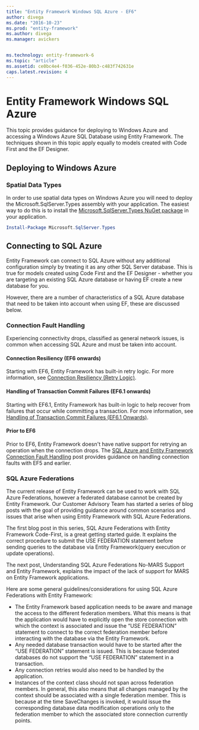 ```yaml
---
title: "Entity Framework Windows SQL Azure - EF6"
author: divega
ms.date: "2016-10-23"
ms.prod: "entity-framework"
ms.author: divega
ms.manager: avickers


ms.technology: entity-framework-6
ms.topic: "article"
ms.assetid: ce0bc4e4-f036-452e-80b3-c483f742631e
caps.latest.revision: 4
---
```

# Entity Framework Windows SQL Azure
This topic provides guidance for deploying to Windows Azure and accessing a Windows Azure SQL Database using Entity Framework. The techniques shown in this topic apply equally to models created with Code First and the EF Designer.


## Deploying to Windows Azure

### Spatial Data Types

In order to use spatial data types on Windows Azure you will need to deploy the Microsoft.SqlServer.Types assembly with your application. The easiest way to do this is to install the [Microsoft.SqlServer.Types NuGet package](http://www.nuget.org/packages/Microsoft.SqlServer.Types/) in your application.

``` PowerShell
Install-Package Microsoft.SqlServer.Types
```

## Connecting to SQL Azure

Entity Framework can connect to SQL Azure without any additional configuration simply by treating it as any other SQL Server database. This is true for models created using Code First and the EF Designer - whether you are targeting an existing SQL Azure database or having EF create a new database for you.

However, there are a number of characteristics of a SQL Azure database that need to be taken into account when using EF, these are discussed below.

### Connection Fault Handling

Experiencing connectivity drops, classified as general network issues, is common when accessing SQL Azure and must be taken into account.

#### Connection Resiliency (EF6 onwards)

Starting with EF6, Entity Framework has built-in retry logic. For more information, see [Connection Resiliency (Retry Logic)](~/ef6/advanced/connection-resiliency/entity-framework-connection-resiliency-and-retry-logic-ef6-onwards.md).

#### Handling of Transaction Commit Failures (EF6.1 onwards)

Starting with EF6.1, Entity Framework has built-in logic to help recover from failures that occur while committing a transaction. For more information, see [Handling of Transaction Commit Failures (EF6.1 Onwards)](~/ef6/advanced/connection-resiliency/entity-framework-handling-of-transaction-commit-failures-ef6-1-onwards.md).

#### Prior to EF6

Prior to EF6, Entity Framework doesn't have native support for retrying an operation when the connection drops. The [SQL Azure and Entity Framework Connection Fault Handling](http://blogs.msdn.com/b/appfabriccat/archive/2010/12/11/sql-azure-and-entity-framework-connection-fault-handling.aspx) post provides guidance on handling connection faults with EF5 and earlier.

### SQL Azure Federations

The current release of Entity Framework can be used to work with SQL Azure Federations, however a federated database cannot be created by Entity Framework. Our Customer Advisory Team has started a series of blog posts with the goal of providing guidance around common scenarios and issues that arise when using Entity Framework with SQL Azure Federations.

The first blog post in this series, SQL Azure Federations with Entity Framework Code-First, is a great getting started guide. It explains the correct procedure to submit the USE FEDERATION statement before sending queries to the database via Entity Framework(query execution or update operations).

The next post, Understanding SQL Azure Federations No-MARS Support and Entity Framework, explains the impact of the lack of support for MARS on Entity Framework applications.

Here are some general guidelines/considerations for using SQL Azure Federations with Entity Framework:

-   The Entity Framework based application needs to be aware and manage the access to the different federation members. What this means is that the application would have to explicitly open the store connection with which the context is associated and issue the “USE FEDERATION” statement to connect to the correct federation member before interacting with the database via the Entity Framework.
-   Any needed database transaction would have to be started after the “USE FEDERATION” statement is issued. This is because federated databases do not support the “USE FEDERATION” statement in a transaction.
-   Any connection retries would also need to be handled by the application.
-   Instances of the context class should not span across federation members. In general, this also means that all changes managed by the context should be associated with a single federation member. This is because at the time SaveChanges is invoked, it would issue the corresponding database data modification operations only to the federation member to which the associated store connection currently points.
